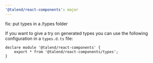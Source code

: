 ```yaml
---
'@talend/react-components': major
---
```


fix: put types in a /types folder

If you want to give a try on generated types you can use the following configuration in a `types.d.ts` file:

```
declare module '@talend/react-components' {
	export * from '@talend/react-components/types';
}
```
